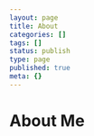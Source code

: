 ```yaml
---
layout: page
title: About
categories: []
tags: []
status: publish
type: page
published: true
meta: {}
---
```


# About Me